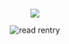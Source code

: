 <p align="center"> 
    <img src="https://komarev.com/ghpvc/?username=WindArchCookie&label=The+darkness+will+vanish!&color=989855&style=flat-circle"/>
<p align="center">
</p>
<p align="center">
<img src="https://files.catbox.moe/oce3py.gif" alt="read rentry">
<p align="center">



